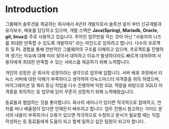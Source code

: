 # Introduction

그룹웨어 솔루션을 제공하는 회사에서 4년차 개발자로서 솔루션 설치 부터 신규개발과 유지보수, 배포를 담당하고 있으며, 개발 스택은 **Java(Spring), Mariadb, Oracle, git, linux**를 주로 사용하고 있습니다. 주어진 업무만을 하는 것이 아닌 "사용자의 니즈를 최대한 만족할 수 있도록 개발하자" 라는 마인드로 임하려고 합니다. 다수의 프로젝트 및 PL 경험을 통해 전반적인 그룹웨어의 구조를 이해하고 있으며, 프로젝트를 진행하며 생기는 이슈에 대해 미리 찾아서 대처하고 이슈가 발생하더라도 빠르게 대처하여 사용자에게 최대한 만족할 수 있는 서비스를 제공하기 위해 노력합니다.

개인의 성장은 곧 회사의 성장이라는 생각으로 업무에 임합니다. 서버 배포 과정에서 리눅스 서버에 대한 이해가 부족하다고 생각하여 리눅스마스터 자격증을 취득 하였으며, 마이그레이션 및 쿼리 튜닝 작업을 다수 진행하며 익힌 SQL 역량을 바탕으로 SQLD 자격증을 취득하는 등 업무에 있어 꾸준히 성장하기 위해 노력해왔습니다.

동료들과 협업하는 것을 좋아합니다. 회사의 세미나가 있다면 적극적으로 참여하고, 연차를 떠나 배울점이 있다면 언제든지 배우려고 합니다. 업무 진행시 참고하는 가이드 문서의 내용이 부족하거나 오류가 있으면 적극적으로 수정하고 문서가 필요할 때는 직접 작성하는 등 동료들에게 도움이 되고 함께 일하고 싶은 팀원이 되고자 합니다.
